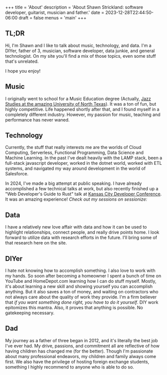 +++
title = 'About'
description = 'About Shawn Strickland: software developer, guitarist, musician and father.'
date = 2023-12-28T22:44:50-06:00
draft = false
menus = 'main'
+++

## TL;DR
Hi, I'm Shawn and I like to talk about music, technology, and data. I'm a DIYer, father of 3, musician, software developer, data junkie, and general technologist. On my site you'll find a mix of those topics, even some stuff that's unrelated.

I hope you enjoy!

## Music
I originally went to school for a Music Education degree (Actually, [Jazz Studies at the amazing University of North Texas](https://music.unt.edu)). It was a ton of fun, but highly competitive. Life happened shortly after that, and I found myself in a completely different industry. However, my passion for music, teaching and performance has never waned.

## Technology
Currently, the stuff that really interests me are the worlds of Cloud Computing, Serverless, Functional Programming, Data Science and Machine Learning. In the past I've dealt heavily with the LAMP stack, been a full-stack javascript developer, worked in the dotnet world, worked with ETL systems, and navigated my way around development in the world of Salesforce.

In 2024, I've made a big attempt at public speaking. I have already accomplished a few technical talks at work, but also recently finished up a "Web Developer's Guide to Rust" talk at [Kansas City Developer Conference](https://kcdc.info). It was an amazing experience!
_Check out my sessions on sessionize:_
<script type="text/javascript" src="https://sessionize.com/api/speaker/sessions/a94e4801-6b77-4c6e-9116-4ed3b9385571/0x0x3fb393x"></script>

## Data
I have a relatively new love affair with data and how it can be used to highlight relationships, connect people, and really drive
points home. I look forward to utilize data with research efforts in the future. I'll bring some of that research here on the site.

## DIYer
I hate not knowing how to accomplish something. I also love to work with my hands. So soon after becoming a homeowner I
spent a bunch of time on YouTube and HomeDepot.com learning how I can do stuff myself. Mostly, it's about learning a new skill
and showing yourself you can accomplish anything. But it also saves a ton of money, and waiting on contractors who
not always care about the quality of work they provide. I'm a firm believer that *if you want something done right, you have to do
it yourself*. DIY work epitomizes this mantra. Also, it proves that anything is possible. No gatekeeping necessary.

## Dad
My journey as a father of three began in 2012, and it's literally the best job I've ever had. My drive, passions, and commitment all are reflective of how having children has changed me (for the better). Though I'm passionate about many professional endeavors, my children and family always come first. We also have the privilege of hosting foreign exchange students, something I highly recommend to anyone who is able to do so.
